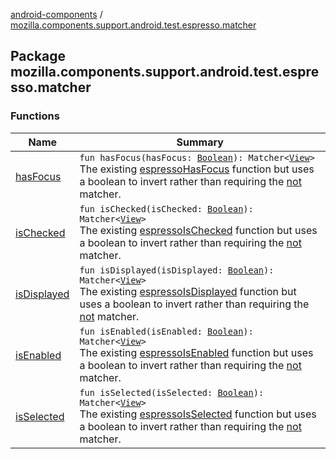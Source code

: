 [android-components](../index.md) / [mozilla.components.support.android.test.espresso.matcher](./index.md)

## Package mozilla.components.support.android.test.espresso.matcher

### Functions

| Name | Summary |
|---|---|
| [hasFocus](has-focus.md) | `fun hasFocus(hasFocus: `[`Boolean`](https://kotlinlang.org/api/latest/jvm/stdlib/kotlin/-boolean/index.html)`): Matcher<`[`View`](https://developer.android.com/reference/android/view/View.html)`>`<br>The existing [espressoHasFocus](#) function but uses a boolean to invert rather than requiring the [not](#) matcher. |
| [isChecked](is-checked.md) | `fun isChecked(isChecked: `[`Boolean`](https://kotlinlang.org/api/latest/jvm/stdlib/kotlin/-boolean/index.html)`): Matcher<`[`View`](https://developer.android.com/reference/android/view/View.html)`>`<br>The existing [espressoIsChecked](#) function but uses a boolean to invert rather than requiring the [not](#) matcher. |
| [isDisplayed](is-displayed.md) | `fun isDisplayed(isDisplayed: `[`Boolean`](https://kotlinlang.org/api/latest/jvm/stdlib/kotlin/-boolean/index.html)`): Matcher<`[`View`](https://developer.android.com/reference/android/view/View.html)`>`<br>The existing [espressoIsDisplayed](#) function but uses a boolean to invert rather than requiring the [not](#) matcher. |
| [isEnabled](is-enabled.md) | `fun isEnabled(isEnabled: `[`Boolean`](https://kotlinlang.org/api/latest/jvm/stdlib/kotlin/-boolean/index.html)`): Matcher<`[`View`](https://developer.android.com/reference/android/view/View.html)`>`<br>The existing [espressoIsEnabled](#) function but uses a boolean to invert rather than requiring the [not](#) matcher. |
| [isSelected](is-selected.md) | `fun isSelected(isSelected: `[`Boolean`](https://kotlinlang.org/api/latest/jvm/stdlib/kotlin/-boolean/index.html)`): Matcher<`[`View`](https://developer.android.com/reference/android/view/View.html)`>`<br>The existing [espressoIsSelected](#) function but uses a boolean to invert rather than requiring the [not](#) matcher. |
